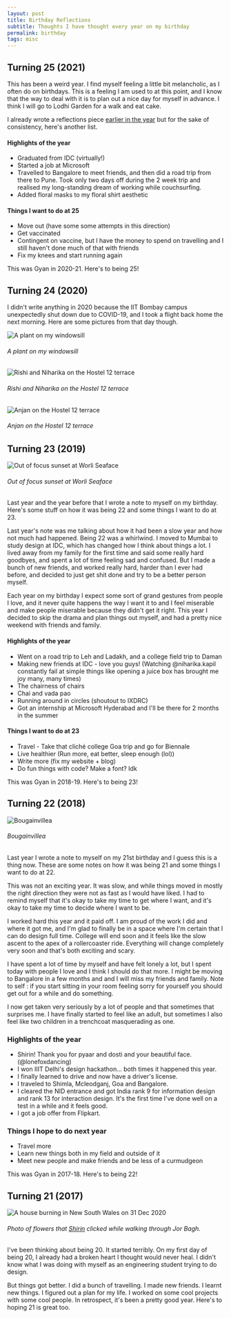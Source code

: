 ```yaml
---
layout: post
title: Birthday Reflections
subtitle: Thoughts I have thought every year on my birthday
permalink: birthday
tags: misc
---
```


## Turning 25 (2021)
This has been a weird year. I find myself feeling a little bit melancholic, as I often do on birthdays. This is a feeling I am used to at this point, and I know that the way to deal with it is to plan out a nice day for myself in advance. I think I will go to Lodhi Garden for a walk and eat cake.

I already wrote a reflections piece [earlier in the year](/hindsight-in-2020) but for the sake of consistency, here's another list.

#### Highlights of the year
- Graduated from IDC (virtually!)
- Started a job at Microsoft
- Travelled to Bangalore to meet friends, and then did a road trip from there to Pune. Took only two days off during the 2 week trip and realised my long-standing dream of working while couchsurfing.
- Added floral masks to my floral shirt aesthetic

#### Things I want to do at 25
- Move out (have some some attempts in this direction)
- Get vaccinated
- Contingent on vaccine, but I have the money to spend on travelling and I still haven't done much of that with friends
- Fix my knees and start running again

This was Gyan in 2020-21. Here's to being 25!


## Turning 24 (2020)
I didn't write anything in 2020 because the IIT Bombay campus unexpectedly shut down due to COVID-19, and I took a flight back home the next morning. Here are some pictures from that day though.

![A plant on my windowsill](https://gyanl.com/assets/last-day-1.jpeg)
###### A plant on my windowsill

![Rishi and Niharika on the Hostel 12 terrace](https://gyanl.com/assets/last-day-2.jpeg)
###### Rishi and Niharika on the Hostel 12 terrace

![Anjan on the Hostel 12 terrace](https://gyanl.com/assets/last-day-3.jpeg)
###### Anjan on the Hostel 12 terrace

## Turning 23 (2019)

![Out of focus sunset at Worli Seaface](https://gyanl.com/assets/worli-sunset.jpeg)
###### Out of focus sunset at Worli Seaface

Last year and the year before that I wrote a note to myself on my birthday. Here's some stuff on how it was being 22 and some things I want to do at 23.

Last year's note was me talking about how it had been a slow year and how not much had happened. Being 22 was a whirlwind. I moved to Mumbai to study design at IDC, which has changed how I think about things a lot. I lived away from my family for the first time and said some really hard goodbyes, and spent a lot of time feeling sad and confused. But I made a bunch of new friends, and worked really hard, harder than I ever had before, and decided to just get shit done and try to be a better person myself.

Each year on my birthday I expect some sort of grand gestures from people I love, and it never quite happens the way I want it to and I feel miserable and make people miserable because they didn't get it right. This year I decided to skip the drama and plan things out myself, and had a pretty nice weekend with friends and family.

#### Highlights of the year
- Went on a road trip to Leh and Ladakh, and a college field trip to Daman 
- Making new friends at IDC - love you guys! (Watching @niharika.kapil constantly fail at simple things like opening a juice box has brought me joy many, many times) 
- The chairness of chairs 
- Chai and vada pao 
- Running around in circles (shoutout to IXDRC) 
- Got an internship at Microsoft Hyderabad and I'll be there for 2 months in the summer 

#### Things I want to do at 23
- Travel - Take that cliché college Goa trip and go for Biennale 
- Live healthier (Run more, eat better, sleep enough (lol)) 
- Write more (fix my website + blog) 
- Do fun things with code? Make a font? Idk

This was Gyan in 2018-19. Here's to being 23!

## Turning 22 (2018)

![Bougainvillea](https://gyanl.com/assets/bougainvillea.jpeg)
###### Bougainvillea

Last year I wrote a note to myself on my 21st birthday and I guess this is a thing now. These are some notes on how it was being 21 and some things I want to do at 22.

This was not an exciting year. It was slow, and while things moved in mostly the right direction they were not as fast as I would have liked. I had to remind myself that it's okay to take my time to get where I want, and it's okay to take my time to decide where I want to be.

I worked hard this year and it paid off. I am proud of the work I did and where it got me, and I'm glad to finally be in a space where I'm certain that I can do design full time. College will end soon and it feels like the slow ascent to the apex of a rollercoaster ride. Everything will change completely very soon and that's both exciting and scary.

I have spent a lot of time by myself and have felt lonely a lot, but I spent today with people I love and I think I should do that more. I might be moving to Bangalore in a few months and and I will miss my friends and family. Note to self : if you start sitting in your room feeling sorry for yourself you should get out for a while and do something.

I now get taken very seriously by a lot of people and that sometimes that surprises me. I have finally started to feel like an adult, but sometimes I also feel like two children in a trenchcoat masquerading as one.

### Highlights of the year

- Shirin! Thank you for pyaar and dosti and your beautiful face. (@lonefoxdancing)
- I won IIIT Delhi's design hackathon... both times it happened this year.
- I finally learned to drive and now have a driver's license.
- I traveled to Shimla, Mcleodganj, Goa and Bangalore.
- I cleared the NID entrance and got India rank 9 for information design and rank 13 for interaction design. It's the first time I've done well on a test in a while and it feels good.
- I got a job offer from Flipkart.

### Things I hope to do next year
- Travel more
- Learn new things both in my field and outside of it
- Meet new people and make friends and be less of a curmudgeon

This was Gyan in 2017-18. Here's to being 22!

## Turning 21 (2017)

![A house burning in New South Wales on 31 Dec 2020](https://gyanl.com/assets/flower-shop.jpeg)
###### Photo of flowers that [Shirin](https://www.instagram.com/lonefoxdancing/) clicked while walking through Jor Bagh.

I've been thinking about being 20. It started terribly. On my first day of being 20, I already had a broken heart I thought would never heal. I didn't know what I was doing with myself as an engineering student trying to do design.

But things got better. I did a bunch of travelling. I made new friends. I learnt new things. I figured out a plan for my life. I worked on some cool projects with some cool people. In retrospect, it's been a pretty good year. Here's to hoping 21 is great too.

